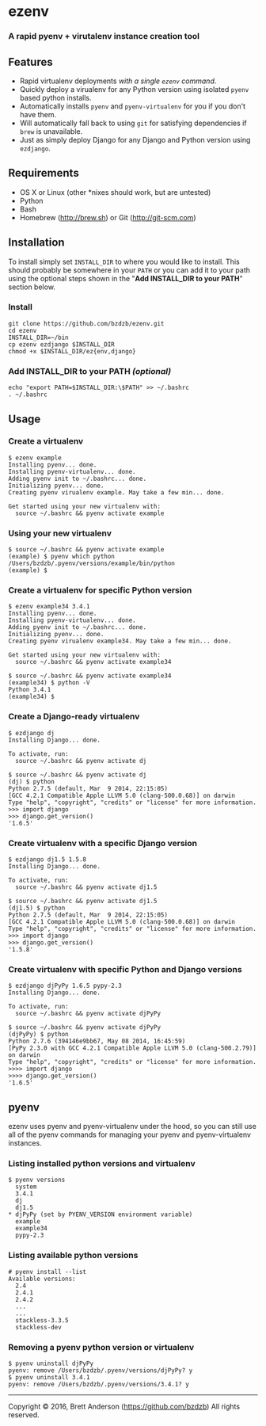 # ezenv
### A rapid pyenv + virutalenv instance creation tool

## Features
 * Rapid virtualenv deployments *with a single `ezenv` command*.
 * Quickly deploy a virualenv for any Python version using isolated `pyenv` based python installs.
 * Automatically installs `pyenv` and `pyenv-virtualenv` for you if you don't have them.
 * Will automatically fall back to using `git` for satisfying dependencies if `brew` is unavailable.
 * Just as simply deploy Django for any Django and Python version using `ezdjango`.


## Requirements
 * OS X or Linux (other *nixes should work, but are untested)
 * Python
 * Bash
 * Homebrew (http://brew.sh) or Git (http://git-scm.com)


## Installation
To install simply set `INSTALL_DIR` to where you would like to install. This should probably be somewhere in your `PATH` or you can add it to your path using the optional steps shown in the "**Add INSTALL_DIR to your PATH**" section below.

### Install
    git clone https://github.com/bzdzb/ezenv.git
    cd ezenv
    INSTALL_DIR=~/bin
    cp ezenv ezdjango $INSTALL_DIR
    chmod +x $INSTALL_DIR/ez{env,django}

### Add INSTALL_DIR to your PATH *(optional)*
    echo "export PATH=$INSTALL_DIR:\$PATH" >> ~/.bashrc
    . ~/.bashrc
    

## Usage
### Create a virtualenv
    $ ezenv example
    Installing pyenv... done.
    Installing pyenv-virtualenv... done.
    Adding pyenv init to ~/.bashrc... done.
    Initializing pyenv... done.
    Creating pyenv virualenv example. May take a few min... done.
    
    Get started using your new virtualenv with:
      source ~/.bashrc && pyenv activate example
    
### Using your new virtualenv
    $ source ~/.bashrc && pyenv activate example
    (example) $ pyenv which python
    /Users/bzdzb/.pyenv/versions/example/bin/python
    (example) $

### Create a virtualenv for specific Python version
    $ ezenv example34 3.4.1
    Installing pyenv... done.
    Installing pyenv-virtualenv... done.
    Adding pyenv init to ~/.bashrc... done.
    Initializing pyenv... done.
    Creating pyenv virualenv example34. May take a few min... done.
    
    Get started using your new virtualenv with:
      source ~/.bashrc && pyenv activate example34
    
    $ source ~/.bashrc && pyenv activate example34
    (example34) $ python -V
    Python 3.4.1 
    (example34) $

### Create a Django-ready virtualenv
    $ ezdjango dj
    Installing Django... done.
    
    To activate, run:
      source ~/.bashrc && pyenv activate dj
    
    $ source ~/.bashrc && pyenv activate dj
    (dj) $ python
    Python 2.7.5 (default, Mar  9 2014, 22:15:05) 
    [GCC 4.2.1 Compatible Apple LLVM 5.0 (clang-500.0.68)] on darwin
    Type "help", "copyright", "credits" or "license" for more information.
    >>> import django
    >>> django.get_version()
    '1.6.5'


### Create virtualenv with a specific Django version
    $ ezdjango dj1.5 1.5.8
    Installing Django... done.
    
    To activate, run:
      source ~/.bashrc && pyenv activate dj1.5
    
    $ source ~/.bashrc && pyenv activate dj1.5
    (dj1.5) $ python
    Python 2.7.5 (default, Mar  9 2014, 22:15:05) 
    [GCC 4.2.1 Compatible Apple LLVM 5.0 (clang-500.0.68)] on darwin
    Type "help", "copyright", "credits" or "license" for more information.
    >>> import django
    >>> django.get_version()
    '1.5.8'


### Create virtualenv with specific Python and Django versions
    $ ezdjango djPyPy 1.6.5 pypy-2.3
    Installing Django... done.
    
    To activate, run:
      source ~/.bashrc && pyenv activate djPyPy
    
    $ source ~/.bashrc && pyenv activate djPyPy
    (djPyPy) $ python
    Python 2.7.6 (394146e9bb67, May 08 2014, 16:45:59)
    [PyPy 2.3.0 with GCC 4.2.1 Compatible Apple LLVM 5.0 (clang-500.2.79)] on darwin
    Type "help", "copyright", "credits" or "license" for more information.
    >>>> import django
    >>>> django.get_version()
    '1.6.5'
    

## pyenv
ezenv uses pyenv and pyenv-virtualenv under the hood, so you can still use all of the pyenv commands for managing your pyenv and pyenv-virtualenv instances. 

### Listing installed python versions and virtualenv
    $ pyenv versions
      system
      3.4.1
      dj
      dj1.5
    * djPyPy (set by PYENV_VERSION environment variable)
      example
      example34
      pypy-2.3
      
### Listing available python versions
    # pyenv install --list
    Available versions:
      2.4
      2.4.1
      2.4.2
      ...
      ...
      stackless-3.3.5
      stackless-dev

### Removing a pyenv python version or virtualenv
    $ pyenv uninstall djPyPy
    pyenv: remove /Users/bzdzb/.pyenv/versions/djPyPy? y
    $ pyenv uninstall 3.4.1
    pyenv: remove /Users/bzdzb/.pyenv/versions/3.4.1? y

---

Copyright &copy; 2016, Brett Anderson (https://github.com/bzdzb)
All rights reserved.


